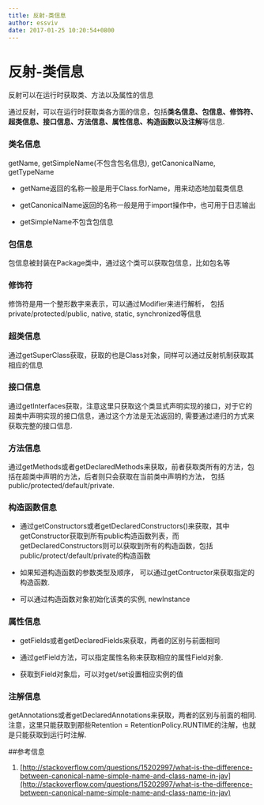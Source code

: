```yaml
---
title: 反射-类信息
author: essviv
date: 2017-01-25 10:20:54+0800
---
```


# 反射-类信息

反射可以在运行时获取类、方法以及属性的信息

通过反射，可以在运行时获取类各方面的信息，包括**类名信息、包信息、修饰符、超类信息、接口信息、方法信息、属性信息、构造函数以及注解**等信息.

### 类名信息

getName, getSimpleName(不包含包名信息), getCanonicalName, getTypeName

* getName返回的名称一般是用于Class.forName，用来动态地加载类信息

* getCanonicalName返回的名称一般是用于import操作中，也可用于日志输出

* getSimpleName不包含包信息


### 包信息

包信息被封装在Package类中，通过这个类可以获取包信息，比如包名等

### 修饰符

修饰符是用一个整形数字来表示，可以通过Modifier来进行解析， 包括private/protected/public, native, static, synchronized等信息

### 超类信息

通过getSuperClass获取，获取的也是Class对象，同样可以通过反射机制获取其相应的信息

### 接口信息

通过getInterfaces获取，注意这里只获取这个类显式声明实现的接口，对于它的超类中声明实现的接口信息，通过这个方法是无法返回的, 需要通过递归的方式来获取完整的接口信息.

### 方法信息

通过getMethods或者getDeclaredMethods来获取，前者获取类所有的方法，包括在超类中声明的方法，后者则只会获取在当前类中声明的方法， 包括public/protected/default/private.

### 构造函数信息  

* 通过getConstructors或者getDeclaredConstructors()来获取，其中getConstructor获取到所有public构造函数列表，而getDeclaredConstructors则可以获取到所有的构造函数，包括public/protect/default/private的构造函数

* 如果知道构造函数的参数类型及顺序， 可以通过getContructor来获取指定的构造函数.

* 可以通过构造函数对象初始化该类的实例, newInstance

### 属性信息

* getFields或者getDeclaredFields来获取，两者的区别与前面相同

* 通过getField方法，可以指定属性名称来获取相应的属性Field对象. 

* 获取到Field对象后，可以对get/set设置相应实例的值

### 注解信息

getAnnotations或者getDeclaredAnnotations来获取，两者的区别与前面的相同. 注意，这里只能获取到那些Retention = RetentionPolicy.RUNTIME的注解，也就是只能获取到运行时注解.

 
##参考信息
1. [http://stackoverflow.com/questions/15202997/what-is-the-difference-between-canonical-name-simple-name-and-class-name-in-jav](http://stackoverflow.com/questions/15202997/what-is-the-difference-between-canonical-name-simple-name-and-class-name-in-jav)